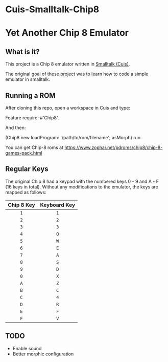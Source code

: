 # Cuis-Smalltalk-Chip8
# Yet Another Chip 8 Emulator

## What is it?

This project is a Chip 8 emulator written in [Smalltalk (Cuis)](https://github.com/Cuis-Smalltalk/Cuis-Smalltalk-Dev).

The original goal of these project was to learn how to code a simple emulator in smalltalk.


## Running a ROM
After cloning this repo, open a workspace in Cuis and type:

Feature require: #'Chip8'.

And then:

(Chip8 new 
	loadProgram: '/path/to/rom/filename';
	asMorph) run.

You can get Chip-8 roms at https://www.zophar.net/pdroms/chip8/chip-8-games-pack.html

## Regular Keys

The original Chip 8 had a keypad with the numbered keys 0 - 9 and A - F (16
keys in total). Without any modifications to the emulator, the keys are mapped
as follows:

| Chip 8 Key | Keyboard Key |
| :--------: | :----------: |
| `1`        | `1`          |
| `2`        | `2`          |
| `3`        | `3`          |
| `4`        | `Q`          |
| `5`        | `W`          |
| `6`        | `E`          |
| `7`        | `A`          |
| `8`        | `S`          |
| `9`        | `D`          |
| `0`        | `X`          |
| `A`        | `Z`          |
| `B`        | `C`          |
| `C`        | `4`          |
| `D`        | `R`          |
| `E`        | `F`          |
| `F`        | `V`          |

## TODO
* Enable sound
* Better morphic configuration

